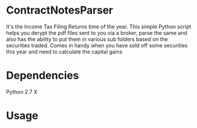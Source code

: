 # ContractNotesParser
It's the Income Tax Filing Returns time of the year. This simple Python script helps you derypt the pdf files sent to you via a broker, parse the same and also has the ability to put them in various sub folders based on the securities traded. Comes in handy when you have sold off some securities this year and need to calculate the capital gains

# Dependencies
Python 2.7 X

# Usage
